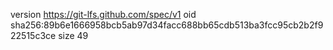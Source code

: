 version https://git-lfs.github.com/spec/v1
oid sha256:89b6e1666958bcb5ab97d34facc688bb65cdb513ba3fcc95cb2b2f922515c3ce
size 49
